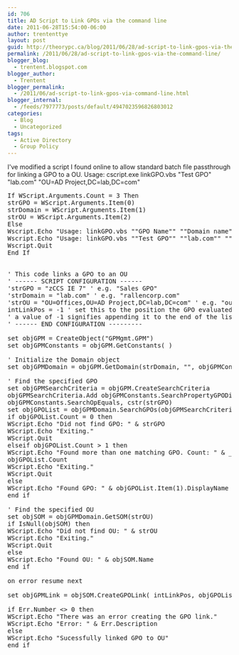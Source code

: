 ```yaml
---
id: 706
title: AD Script to Link GPOs via the command line
date: 2011-06-28T15:54:00-06:00
author: trententtye
layout: post
guid: http://theorypc.ca/blog/2011/06/28/ad-script-to-link-gpos-via-the-command-line/
permalink: /2011/06/28/ad-script-to-link-gpos-via-the-command-line/
blogger_blog:
  - trentent.blogspot.com
blogger_author:
  - Trentent
blogger_permalink:
  - /2011/06/ad-script-to-link-gpos-via-command-line.html
blogger_internal:
  - /feeds/7977773/posts/default/4947023596826803012
categories:
  - Blog
  - Uncategorized
tags:
  - Active Directory
  - Group Policy
---
```

I've modified a script I found online to allow standard batch file passthrough for linking a GPO to a OU.
Usage: cscript.exe linkGPO.vbs "Test GPO" "lab.com" "OU=AD Project,DC=lab,DC=com"

<pre class="lang:vb decode:true ">If WScript.Arguments.Count = 3 Then
strGPO = WScript.Arguments.Item(0)
strDomain = WScript.Arguments.Item(1)
strOU = WScript.Arguments.Item(2)
Else
Wscript.Echo "Usage: linkGPO.vbs ""GPO Name"" ""Domain name"" OUs"
Wscript.Echo "Usage: linkGPO.vbs ""Test GPO"" ""lab.com"" ""OU=AD Project,DC=lab,DC=com"""
Wscript.Quit
End If


' This code links a GPO to an OU
' ------ SCRIPT CONFIGURATION ------
'strGPO = "zCCS IE 7" ' e.g. "Sales GPO"
'strDomain = "lab.com" ' e.g. "rallencorp.com"
'strOU = "OU=Offices,OU=AD Project,DC=lab,DC=com" ' e.g. "ou=Sales,dc=rallencorp,dc=com"
intLinkPos = -1 ' set this to the position the GPO evaluated at
' a value of -1 signifies appending it to the end of the list
' ------ END CONFIGURATION ---------

set objGPM = CreateObject("GPMgmt.GPM")
set objGPMConstants = objGPM.GetConstants( )

' Initialize the Domain object
set objGPMDomain = objGPM.GetDomain(strDomain, "", objGPMConstants.UseAnyDC)

' Find the specified GPO
set objGPMSearchCriteria = objGPM.CreateSearchCriteria
objGPMSearchCriteria.Add objGPMConstants.SearchPropertyGPODisplayName, _
objGPMConstants.SearchOpEquals, cstr(strGPO)
set objGPOList = objGPMDomain.SearchGPOs(objGPMSearchCriteria)
if objGPOList.Count = 0 then
WScript.Echo "Did not find GPO: " & strGPO
WScript.Echo "Exiting."
WScript.Quit
elseif objGPOList.Count > 1 then
WScript.Echo "Found more than one matching GPO. Count: " & _
objGPOList.Count
WScript.Echo "Exiting."
WScript.Quit
else
WScript.Echo "Found GPO: " & objGPOList.Item(1).DisplayName
end if

' Find the specified OU
set objSOM = objGPMDomain.GetSOM(strOU)
if IsNull(objSOM) then
WScript.Echo "Did not find OU: " & strOU
WScript.Echo "Exiting."
WScript.Quit
else
WScript.Echo "Found OU: " & objSOM.Name
end if

on error resume next

set objGPMLink = objSOM.CreateGPOLink( intLinkPos, objGPOList.Item(1) )

if Err.Number <> 0 then
WScript.Echo "There was an error creating the GPO link."
WScript.Echo "Error: " & Err.Description
else
WScript.Echo "Sucessfully linked GPO to OU"
end if
</pre>
